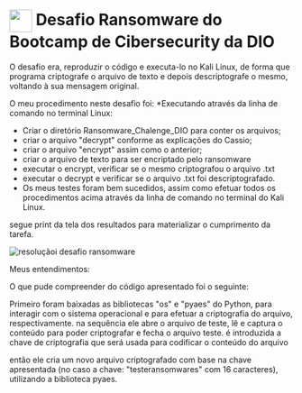 <h1>
    <a href="https://www.dio.me/">
     <img align="center" width="40px" src="https://hermes.digitalinnovation.one/assets/diome/logo-minimized.png"></a>
    <span> Desafio Ransomware do Bootcamp de Cibersecurity da DIO</span>
</h1>

O desafio era, reproduzir o código e executa-lo no Kali Linux, 
de forma que programa criptografe o arquivo de texto e depois descriptografe o mesmo, 
voltando à sua mensagem original.

O meu procedimento neste desafio foi:
*Executando através da linha de comando no terminal Linux:

- Criar o diretório Ransomware_Chalenge_DIO para conter os arquivos;
- criar o arquivo "decrypt" conforme as explicações do Cassio;
- criar o arquivo "encrypt" assim como o anterior;
- criar o arquivo de texto para ser encriptado pelo ransomware
- executar o encrypt, verificar se o mesmo criptografou o arquivo .txt 
- executar o decrypt e verificar se o arquivo .txt foi descriptografado.
- Os meus testes foram bem sucedidos, assim como efetuar todos os procedimentos acima
através da linha de comando no terminal do Kali Linux.

segue print da tela dos resultados para materializar o cumprimento da tarefa.

![resoluçãoi desafio ransomware](https://github.com/DanyBC/cibersecurity-desafio-ransomware/assets/119118430/d69504e0-df6c-4170-b158-31c51ac2459c)

Meus entendimentos:

O que pude compreender do código apresentado foi o seguinte: 

Primeiro foram baixadas as bibliotecas "os" e "pyaes" do Python,
para interagir com o sistema operacional e para efetuar a criptografia do arquivo, respectivamente. 
na sequência ele abre o arquivo de teste, lê e captura o conteúdo para poder criptografar e fecha o arquivo teste.
é introduzida a chave de criptografia que será usada para codificar o conteúdo do arquivo

então ele cria um novo arquivo criptografado com base na chave apresentada 
(no caso a chave: "testeransomwares" com 16 caracteres), utilizando a biblioteca pyaes.


